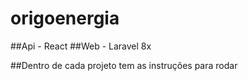 # origoenergia

##Api - React
##Web - Laravel 8x

##Dentro de cada projeto tem as instruções para rodar
